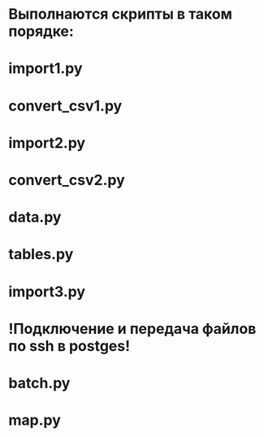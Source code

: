 # Выполнаются скрипты в таком порядке:
#   import1.py
#   convert_csv1.py
#   import2.py
#   convert_csv2.py
#   data.py
#   tables.py
#   import3.py
#   !Подключение и передача файлов по ssh в postges!
#   batch.py
#   map.py
